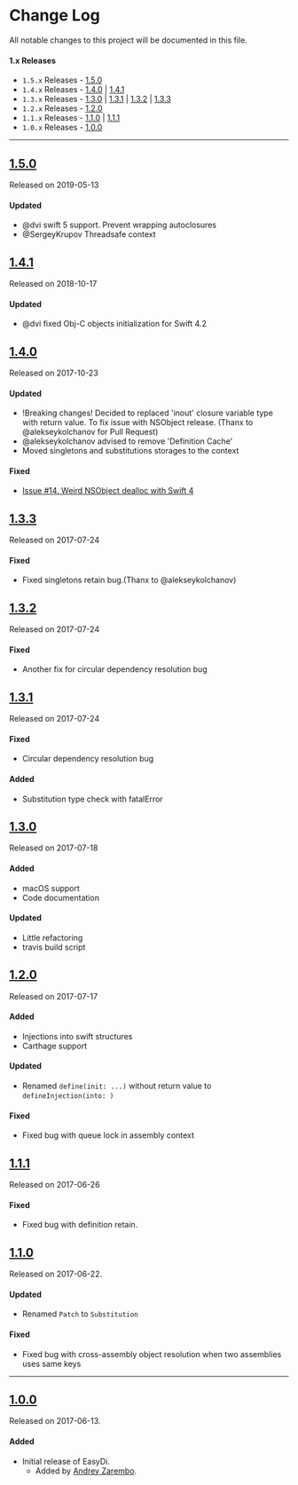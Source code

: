 # Change Log
All notable changes to this project will be documented in this file.

#### 1.x Releases
- `1.5.x` Releases - [1.5.0](#150)
- `1.4.x` Releases - [1.4.0](#140) | [1.4.1](#141)
- `1.3.x` Releases - [1.3.0](#130) | [1.3.1](#131) | [1.3.2](#132) | [1.3.3](#133)
- `1.2.x` Releases - [1.2.0](#120)
- `1.1.x` Releases - [1.1.0](#110) | [1.1.1](#111)
- `1.0.x` Releases - [1.0.0](#100)

---

## [1.5.0](https://github.com/AndreyZarembo/EasyDi/releases/tag/1.5.0)
Released on 2019-05-13

#### Updated
- @dvi swift 5 support. Prevent wrapping autoclosures
- @SergeyKrupov Threadsafe context

## [1.4.1](https://github.com/AndreyZarembo/EasyDi/releases/tag/1.4.1)
Released on 2018-10-17

#### Updated
- @dvi fixed Obj-C objects initialization for Swift 4.2

## [1.4.0](https://github.com/AndreyZarembo/EasyDi/releases/tag/1.4.0)
Released on 2017-10-23

#### Updated
- !Breaking changes! Decided to replaced 'inout' closure variable type with return value. To fix issue with NSObject release. (Thanx to @alekseykolchanov for Pull Request)
- @alekseykolchanov advised to remove 'Definition Cache'
- Moved singletons and substitutions storages to the context

#### Fixed
- [Issue #14. Weird NSObject dealloc with Swift 4](https://github.com/AndreyZarembo/EasyDi/issues/14)


## [1.3.3](https://github.com/AndreyZarembo/EasyDi/releases/tag/1.3.3)
Released on 2017-07-24

#### Fixed
- Fixed singletons retain bug.(Thanx to @alekseykolchanov)


## [1.3.2](https://github.com/AndreyZarembo/EasyDi/releases/tag/1.3.2)
Released on 2017-07-24

#### Fixed
- Another fix for circular dependency resolution bug


## [1.3.1](https://github.com/AndreyZarembo/EasyDi/releases/tag/1.3.1)
Released on 2017-07-24

#### Fixed
- Circular dependency resolution bug

#### Added
- Substitution type check with fatalError


## [1.3.0](https://github.com/AndreyZarembo/EasyDi/releases/tag/1.3.0)
Released on 2017-07-18

#### Added
- macOS support
- Code documentation

#### Updated
- Little refactoring
- travis build script


## [1.2.0](https://github.com/AndreyZarembo/EasyDi/releases/tag/1.2.0)
Released on 2017-07-17

#### Added
- Injections into swift structures
- Carthage support

#### Updated
- Renamed `define(init: ...)` without return value to `defineInjection(into: )`

#### Fixed
- Fixed bug with queue lock in assembly context


## [1.1.1](https://github.com/AndreyZarembo/EasyDi/releases/tag/1.1.1)
Released on 2017-06-26

#### Fixed
- Fixed bug with definition retain.

## [1.1.0](https://github.com/AndreyZarembo/EasyDi/releases/tag/1.1.0)
Released on 2017-06-22.

#### Updated
- Renamed `Patch` to `Substitution`

#### Fixed
- Fixed bug with cross-assembly object resolution when two assemblies uses same keys

---

## [1.0.0](https://github.com/AndreyZarembo/EasyDi/releases/tag/1.0.0)
Released on 2017-06-13.

#### Added
- Initial release of EasyDi.
  - Added by [Andrey Zarembo](https://github.com/AndreyZarembo).
